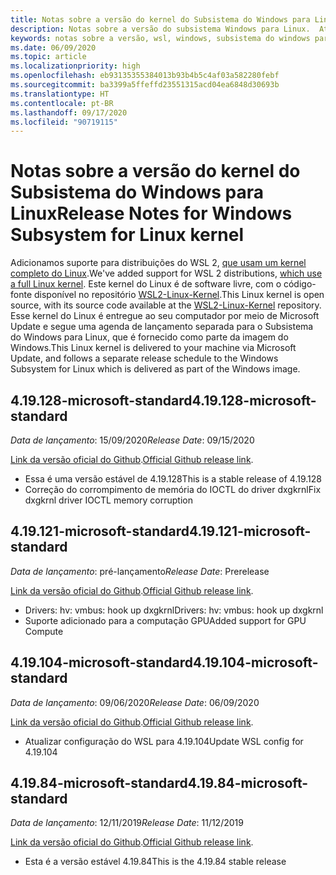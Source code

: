 ```yaml
---
title: Notas sobre a versão do kernel do Subsistema do Windows para Linux
description: Notas sobre a versão do subsistema Windows para Linux.  Atualizadas mensalmente.
keywords: notas sobre a versão, wsl, windows, subsistema do windows para linux, windowssubsystem, ubuntu, kernel
ms.date: 06/09/2020
ms.topic: article
ms.localizationpriority: high
ms.openlocfilehash: eb93135355384013b93b4b5c4af03a582280febf
ms.sourcegitcommit: ba3399a5ffeffd23551315acd04ea6848d30693b
ms.translationtype: HT
ms.contentlocale: pt-BR
ms.lasthandoff: 09/17/2020
ms.locfileid: "90719115"
---
```

# <a name="release-notes-for-windows-subsystem-for-linux-kernel"></a><span data-ttu-id="ba03f-105">Notas sobre a versão do kernel do Subsistema do Windows para Linux</span><span class="sxs-lookup"><span data-stu-id="ba03f-105">Release Notes for Windows Subsystem for Linux kernel</span></span>

<span data-ttu-id="ba03f-106">Adicionamos suporte para distribuições do WSL 2, [que usam um kernel completo do Linux](https://devblogs.microsoft.com/commandline/shipping-a-linux-kernel-with-windows/).</span><span class="sxs-lookup"><span data-stu-id="ba03f-106">We've added support for WSL 2 distributions, [which use a full Linux kernel](https://devblogs.microsoft.com/commandline/shipping-a-linux-kernel-with-windows/).</span></span> <span data-ttu-id="ba03f-107">Este kernel do Linux é de software livre, com o código-fonte disponível no repositório [WSL2-Linux-Kernel](https://github.com/microsoft/WSL2-Linux-Kernel).</span><span class="sxs-lookup"><span data-stu-id="ba03f-107">This Linux kernel is open source, with its source code available at the [WSL2-Linux-Kernel](https://github.com/microsoft/WSL2-Linux-Kernel) repository.</span></span> <span data-ttu-id="ba03f-108">Esse kernel do Linux é entregue ao seu computador por meio de Microsoft Update e segue uma agenda de lançamento separada para o Subsistema do Windows para Linux, que é fornecido como parte da imagem do Windows.</span><span class="sxs-lookup"><span data-stu-id="ba03f-108">This Linux kernel is delivered to your machine via Microsoft Update, and follows a separate release schedule to the Windows Subsystem for Linux which is delivered as part of the Windows image.</span></span>

## <a name="419128-microsoft-standard"></a><span data-ttu-id="ba03f-109">4.19.128-microsoft-standard</span><span class="sxs-lookup"><span data-stu-id="ba03f-109">4.19.128-microsoft-standard</span></span>
<span data-ttu-id="ba03f-110">*Data de lançamento*: 15/09/2020</span><span class="sxs-lookup"><span data-stu-id="ba03f-110">*Release Date*: 09/15/2020</span></span>

<span data-ttu-id="ba03f-111">[Link da versão oficial do Github](https://github.com/microsoft/WSL2-Linux-Kernel/releases/tag/4.19.128-microsoft-standard).</span><span class="sxs-lookup"><span data-stu-id="ba03f-111">[Official Github release link](https://github.com/microsoft/WSL2-Linux-Kernel/releases/tag/4.19.128-microsoft-standard).</span></span>

* <span data-ttu-id="ba03f-112">Essa é uma versão estável de 4.19.128</span><span class="sxs-lookup"><span data-stu-id="ba03f-112">This is a stable release of 4.19.128</span></span>
* <span data-ttu-id="ba03f-113">Correção do corrompimento de memória do IOCTL do driver dxgkrnl</span><span class="sxs-lookup"><span data-stu-id="ba03f-113">Fix dxgkrnl driver IOCTL memory corruption</span></span>

## <a name="419121-microsoft-standard"></a><span data-ttu-id="ba03f-114">4.19.121-microsoft-standard</span><span class="sxs-lookup"><span data-stu-id="ba03f-114">4.19.121-microsoft-standard</span></span>
<span data-ttu-id="ba03f-115">*Data de lançamento*: pré-lançamento</span><span class="sxs-lookup"><span data-stu-id="ba03f-115">*Release Date*: Prerelease</span></span>

<span data-ttu-id="ba03f-116">[Link da versão oficial do Github](https://github.com/microsoft/WSL2-Linux-Kernel/releases/tag/4.19.121-microsoft-standard).</span><span class="sxs-lookup"><span data-stu-id="ba03f-116">[Official Github release link](https://github.com/microsoft/WSL2-Linux-Kernel/releases/tag/4.19.121-microsoft-standard).</span></span>

* <span data-ttu-id="ba03f-117">Drivers: hv: vmbus: hook up dxgkrnl</span><span class="sxs-lookup"><span data-stu-id="ba03f-117">Drivers: hv: vmbus: hook up dxgkrnl</span></span>
* <span data-ttu-id="ba03f-118">Suporte adicionado para a computação GPU</span><span class="sxs-lookup"><span data-stu-id="ba03f-118">Added support for GPU Compute</span></span>

## <a name="419104-microsoft-standard"></a><span data-ttu-id="ba03f-119">4.19.104-microsoft-standard</span><span class="sxs-lookup"><span data-stu-id="ba03f-119">4.19.104-microsoft-standard</span></span>
<span data-ttu-id="ba03f-120">*Data de lançamento*: 09/06/2020</span><span class="sxs-lookup"><span data-stu-id="ba03f-120">*Release Date*: 06/09/2020</span></span> 

<span data-ttu-id="ba03f-121">[Link da versão oficial do Github](https://github.com/microsoft/WSL2-Linux-Kernel/releases/tag/4.19.104-microsoft-standard).</span><span class="sxs-lookup"><span data-stu-id="ba03f-121">[Official Github release link](https://github.com/microsoft/WSL2-Linux-Kernel/releases/tag/4.19.104-microsoft-standard).</span></span>

* <span data-ttu-id="ba03f-122">Atualizar configuração do WSL para 4.19.104</span><span class="sxs-lookup"><span data-stu-id="ba03f-122">Update WSL config for 4.19.104</span></span>

## <a name="41984-microsoft-standard"></a><span data-ttu-id="ba03f-123">4.19.84-microsoft-standard</span><span class="sxs-lookup"><span data-stu-id="ba03f-123">4.19.84-microsoft-standard</span></span>
<span data-ttu-id="ba03f-124">*Data de lançamento*: 12/11/2019</span><span class="sxs-lookup"><span data-stu-id="ba03f-124">*Release Date*: 11/12/2019</span></span> 

<span data-ttu-id="ba03f-125">[Link da versão oficial do Github](https://github.com/microsoft/WSL2-Linux-Kernel/releases/tag/4.19.84-microsoft-standard).</span><span class="sxs-lookup"><span data-stu-id="ba03f-125">[Official Github release link](https://github.com/microsoft/WSL2-Linux-Kernel/releases/tag/4.19.84-microsoft-standard).</span></span>

* <span data-ttu-id="ba03f-126">Esta é a versão estável 4.19.84</span><span class="sxs-lookup"><span data-stu-id="ba03f-126">This is the 4.19.84 stable release</span></span>

